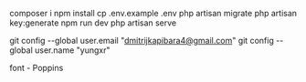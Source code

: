 composer i
npm install
cp .env.example .env
php artisan migrate
php artisan key:generate
npm run dev
php artisan serve

git config --global user.email "dmitrijkapibara4@gmail.com"
git config --global user.name "yungxr"


font - Poppins
